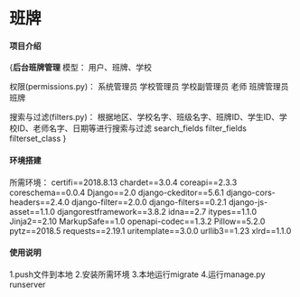 # 班牌

#### 项目介绍
{**后台班牌管理**
模型：
用户、班牌、学校

权限(permissions.py)：
系统管理员
学校管理员
学校副管理员
老师
班牌管理员
班牌

搜索与过滤(filters.py)：
根据地区、学校名字、班级名字、班牌ID、学生ID、学校ID、老师名字、日期等进行搜索与过滤
search_fields
filter_fields
filterset_class
}

#### 环境搭建
所需环境：
certifi==2018.8.13
chardet==3.0.4
coreapi==2.3.3
coreschema==0.0.4
Django==2.0
django-ckeditor==5.6.1
django-cors-headers==2.4.0
django-filter==2.0.0
django-filters==0.2.1
django-js-asset==1.1.0
djangorestframework==3.8.2
idna==2.7
itypes==1.1.0
Jinja2==2.10
MarkupSafe==1.0
openapi-codec==1.3.2
Pillow==5.2.0
pytz==2018.5
requests==2.19.1
uritemplate==3.0.0
urllib3==1.23
xlrd==1.1.0

#### 使用说明
1.push文件到本地
2.安装所需环境
3.本地运行migrate
4.运行manage.py runserver
